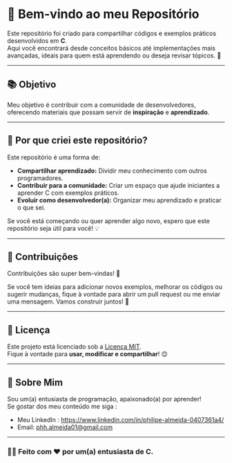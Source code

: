 # 🌟 Bem-vindo ao meu Repositório

Este repositório foi criado para compartilhar códigos e exemplos práticos desenvolvidos em **C**.  
Aqui você encontrará desde conceitos básicos até implementações mais avançadas, ideais para quem está aprendendo ou deseja revisar tópicos. 🚀

---

## 📚 Objetivo

Meu objetivo é contribuir com a comunidade de desenvolvedores, oferecendo materiais que possam servir de **inspiração** e **aprendizado**.

---

## 🌱 Por que criei este repositório?

Este repositório é uma forma de:

- **Compartilhar aprendizado:** Dividir meu conhecimento com outros programadores.
- **Contribuir para a comunidade:** Criar um espaço que ajude iniciantes a aprender C com exemplos práticos.
- **Evoluir como desenvolvedor(a):** Organizar meu aprendizado e praticar o que sei.

Se você está começando ou quer aprender algo novo, espero que este repositório seja útil para você! 💡

---

## 🤝 Contribuições

Contribuições são super bem-vindas! 👐

Se você tem ideias para adicionar novos exemplos, melhorar os códigos ou sugerir mudanças, fique à vontade para abrir um pull request ou me enviar uma mensagem. Vamos construir juntos! 💪

---

## 📝 Licença

Este projeto está licenciado sob a [Licença MIT](https://opensource.org/licenses/MIT).  
Fique à vontade para **usar, modificar e compartilhar**! 😊

---

## 🌟 Sobre Mim

Sou um(a) entusiasta de programação, apaixonado(a) por aprender!  
Se gostar dos meu conteúdo me siga :

- Meu LinkedIn : https://www.linkedin.com/in/philipe-almeida-0407361a4/
- Email: phh.almeida01@gmail.com

---

### 🧑‍💻 **Feito com ❤️ por um(a) entusiasta de C.**
